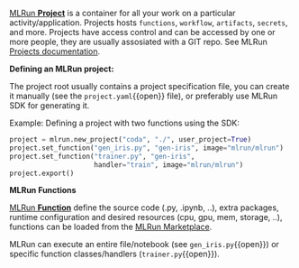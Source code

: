 [MLRun **Project**](https://docs.mlrun.org/en/latest/projects/overview.html) is a container for all your work on a particular activity/application. Projects hosts `functions`, `workflow`, 
`artifacts`, `secrets`, and more. Projects have access control and can be accessed by one or more people, they are usually assosiated with a GIT repo.
See MLRun [Projects documentation](https://docs.mlrun.org/en/latest/projects/overview.html).

**Defining an MLRun project:**

The project root usually contains a project specification file, you can create it manually
(see the `project.yaml`{{open}} file), or preferably use MLRun SDK for generating it. 

Example: Defining a project with two functions using the SDK:
```python
project = mlrun.new_project("coda", "./", user_project=True)
project.set_function("gen_iris.py", "gen-iris", image="mlrun/mlrun")
project.set_function("trainer.py", "gen-iris", 
                     handler="train", image="mlrun/mlrun")
project.export()
```

**MLRun Functions**

[MLRun **Function**](https://docs.mlrun.org/en/latest/runtimes/functions.html) define the source code (.py, .ipynb, ..), 
extra packages, runtime configuration and desired resources (cpu, gpu, mem, storage, ..), functions can be loaded
from the [MLRun Marketplace](https://www.mlrun.org/marketplace/functions/).

MLRun can execute an entire file/notebook (see `gen_iris.py`{{open}}) or 
specific function classes/handlers (`trainer.py`{{open}}).
